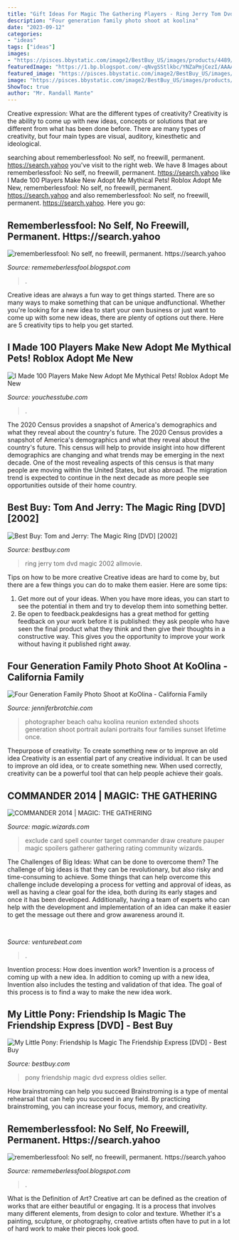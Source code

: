 ```yaml
---
title: "Gift Ideas For Magic The Gathering Players - Ring Jerry Tom Dvd Magic 2002 Allmovie"
description: "Four generation family photo shoot at koolina"
date: "2023-09-12"
categories:
- "ideas"
tags: ["ideas"]
images:
- "https://pisces.bbystatic.com/image2/BestBuy_US/images/products/4489/4489878_so.jpg"
featuredImage: "https://1.bp.blogspot.com/-qNvgSStlkbc/YNZaPmjCezI/AAAAAAAAm50/ZPB3N_jhe5oFeJIxVchmZ9y0flFbHl7ngCLcBGAsYHQ/s1920/Untitled.png9.png"
featured_image: "https://pisces.bbystatic.com/image2/BestBuy_US/images/products/4712/4712324_so.jpg"
image: "https://pisces.bbystatic.com/image2/BestBuy_US/images/products/4712/4712324_so.jpg"
ShowToc: true
author: "Mr. Randall Mante"
---
```



Creative expression: What are the different types of creativity?
Creativity is the ability to come up with new ideas, concepts or solutions that are different from what has been done before. There are many types of creativity, but four main types are visual, auditory, kinesthetic and ideological.

	

		
searching about rememberlessfool: No self, no freewill, permanent. https://search.yahoo you've visit to the right web. We have 8 Images about rememberlessfool: No self, no freewill, permanent. https://search.yahoo like I Made 100 Players Make New Adopt Me Mythical Pets! Roblox Adopt Me New, rememberlessfool: No self, no freewill, permanent. https://search.yahoo and also rememberlessfool: No self, no freewill, permanent. https://search.yahoo. Here you go:
		
    
## Rememberlessfool: No Self, No Freewill, Permanent. Https://search.yahoo

<img loading=lazy src="https://1.bp.blogspot.com/-qNvgSStlkbc/YNZaPmjCezI/AAAAAAAAm50/ZPB3N_jhe5oFeJIxVchmZ9y0flFbHl7ngCLcBGAsYHQ/s1920/Untitled.png9.png" onerror="this.onerror=null;this.src='https://tse3.mm.bing.net/th?id=OIP.bLYAex_r1o0N9-R5r3-ZXAHaEK&amp;pid=15.1';" alt="rememberlessfool: No self, no freewill, permanent. https://search.yahoo">

_Source: rememeberlessfool.blogspot.com_

>. 

	

Creative ideas are always a fun way to get things started. There are so many ways to make something that can be unique andfunctional. Whether you're looking for a new idea to start your own business or just want to come up with some new ideas, there are plenty of options out there. Here are 5 creativity tips to help you get started.

    
## I Made 100 Players Make New Adopt Me Mythical Pets! Roblox Adopt Me New

<img loading=lazy src="https://i.ytimg.com/vi/QHDZWxOq0zU/maxresdefault.jpg" onerror="this.onerror=null;this.src='https://tse2.mm.bing.net/th?id=OIP.55ii_jhyuwlh9_jJU185CQHaEK&amp;pid=15.1';" alt="I Made 100 Players Make New Adopt Me Mythical Pets! Roblox Adopt Me New">

_Source: youchesstube.com_

>. 

	

The 2020 Census provides a snapshot of America's demographics and what they reveal about the country's future.
The 2020 Census provides a snapshot of America's demographics and what they reveal about the country's future. This census will help to provide insight into how different demographics are changing and what trends may be emerging in the next decade. One of the most revealing aspects of this census is that many people are moving within the United States, but also abroad. The migration trend is expected to continue in the next decade as more people see opportunities outside of their home country.

    
## Best Buy: Tom And Jerry: The Magic Ring [DVD] [2002]

<img loading=lazy src="https://pisces.bbystatic.com/image2/BestBuy_US/images/products/4489/4489878_so.jpg" onerror="this.onerror=null;this.src='https://tse3.mm.bing.net/th?id=OIP.zt8hAFt58qc5tEU-imG4VwHaKG&amp;pid=15.1';" alt="Best Buy: Tom and Jerry: The Magic Ring [DVD] [2002]">

_Source: bestbuy.com_

>ring jerry tom dvd magic 2002 allmovie. 

	

Tips on how to be more creative
Creative ideas are hard to come by, but there are a few things you can do to make them easier. Here are some tips: 
1. Get more out of your ideas. When you have more ideas, you can start to see the potential in them and try to develop them into something better. 
2. Be open to feedback.peakdesigns has a great method for getting feedback on your work before it is published: they ask people who have seen the final product what they think and then give their thoughts in a constructive way. This gives you the opportunity to improve your work without having it published right away.

    
## Four Generation Family Photo Shoot At KoOlina - California Family

<img loading=lazy src="http://www.jenniferbrotchie.com/wp-content/uploads/2015/08/07-12763-post/oahu-family-photographer-large-family-disney-aulani-1.jpg" onerror="this.onerror=null;this.src='https://tse3.mm.bing.net/th?id=OIP.Y519dZcEdWNnx_MGQfRiMAHaFK&amp;pid=15.1';" alt="Four Generation Family Photo Shoot at KoOlina - California Family">

_Source: jenniferbrotchie.com_

>photographer beach oahu koolina reunion extended shoots generation shoot portrait aulani portraits four families sunset lifetime once. 

	

Thepurpose of creativity: To create something new or to improve an old idea
Creativity is an essential part of any creative individual. It can be used to improve an old idea, or to create something new. When used correctly, creativity can be a powerful tool that can help people achieve their goals.

    
## COMMANDER 2014 | MAGIC: THE GATHERING

<img loading=lazy src="http://media.wizards.com/2014/c14/aakdfnppleih2/en_vv3i8nfctw.png" onerror="this.onerror=null;this.src='https://tse2.mm.bing.net/th?id=OIP.jWdgt3jbmL4cdpJHKfButAHaKV&amp;pid=15.1';" alt="COMMANDER 2014 | MAGIC: THE GATHERING">

_Source: magic.wizards.com_

>exclude card spell counter target commander draw creature pauper magic spoilers gatherer gathering rating community wizards. 

	

The Challenges of Big Ideas: What can be done to overcome them?
The challenge of big ideas is that they can be revolutionary, but also risky and time-consuming to achieve. Some things that can help overcome this challenge include developing a process for vetting and approval of ideas, as well as having a clear goal for the idea, both during its early stages and once it has been developed. Additionally, having a team of experts who can help with the development and implementation of an idea can make it easier to get the message out there and grow awareness around it.

    
## 

<img loading=lazy src="https://venturebeat.com/wp-content/uploads/2019/05/amd-ryzen-third-generation.jpg" onerror="this.onerror=null;this.src='https://tse1.mm.bing.net/th?id=OIP.11ghnT6m99Zk2gavAzErcQHaDt&amp;pid=15.1';" alt="">

_Source: venturebeat.com_

>. 

	

Invention process: How does invention work?
Invention is a process of coming up with a new idea. In addition to coming up with a new idea, Invention also includes the testing and validation of that idea. The goal of this process is to find a way to make the new idea work.

    
## My Little Pony: Friendship Is Magic The Friendship Express [DVD] - Best Buy

<img loading=lazy src="https://pisces.bbystatic.com/image2/BestBuy_US/images/products/4712/4712324_so.jpg" onerror="this.onerror=null;this.src='https://tse1.mm.bing.net/th?id=OIP.kOeRzO0fYPCd4ZgB3p4KtQHaKh&amp;pid=15.1';" alt="My Little Pony: Friendship Is Magic The Friendship Express [DVD] - Best Buy">

_Source: bestbuy.com_

>pony friendship magic dvd express oldies seller. 

	

How brainstroming can help you succeed
Brainstroming is a type of mental rehearsal that can help you succeed in any field. By practicing brainstroming, you can increase your focus, memory, and creativity.

    
## Rememberlessfool: No Self, No Freewill, Permanent. Https://search.yahoo

<img loading=lazy src="https://1.bp.blogspot.com/-NQLvskrISsU/XkYH0S16XqI/AAAAAAAAcsk/q5Oz1peDh-wQUgf8_i6eTFmFMNsbpLWzgCLcBGAsYHQ/s1600/Untitled436.png" onerror="this.onerror=null;this.src='https://tse4.mm.bing.net/th?id=OIP.T5hXyHZ1C5zCTG-UoKBtjQHaEK&amp;pid=15.1';" alt="rememberlessfool: No self, no freewill, permanent. https://search.yahoo">

_Source: rememeberlessfool.blogspot.com_

>. 

	

What is the Definition of Art?
Creative art can be defined as the creation of works that are either beautiful or engaging. It is a process that involves many different elements, from design to color and texture. Whether it's a painting, sculpture, or photography, creative artists often have to put in a lot of hard work to make their pieces look good.

